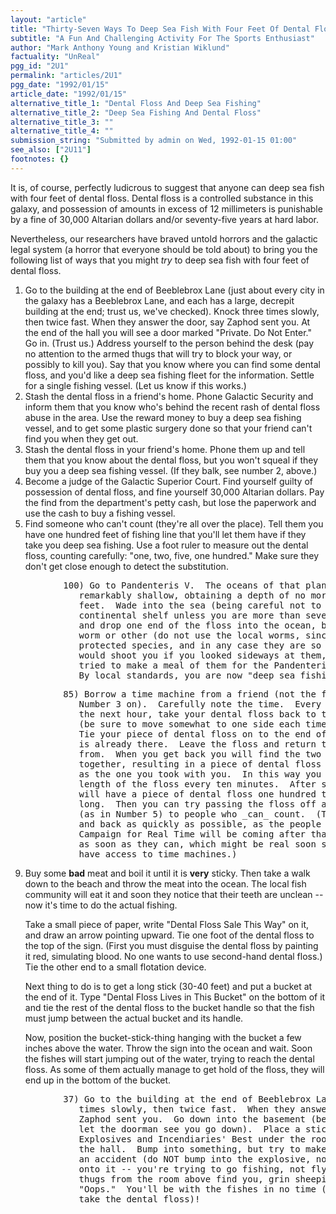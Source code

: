 ```yaml
---
layout: "article"
title: "Thirty-Seven Ways To Deep Sea Fish With Four Feet Of Dental Floss"
subtitle: "A Fun And Challenging Activity For The Sports Enthusiast"
author: "Mark Anthony Young and Kristian Wiklund"
factuality: "UnReal"
pgg_id: "2U1"
permalink: "articles/2U1"
pgg_date: "1992/01/15"
article_date: "1992/01/15"
alternative_title_1: "Dental Floss And Deep Sea Fishing"
alternative_title_2: "Deep Sea Fishing And Dental Floss"
alternative_title_3: ""
alternative_title_4: ""
submission_string: "Submitted by admin on Wed, 1992-01-15 01:00"
see_also: ["2U11"]
footnotes: {}
---
```

<div>
<p>It is, of course, perfectly ludicrous to suggest that anyone can deep sea fish with four feet of dental floss. Dental floss is a controlled substance in this galaxy, and possession of amounts in excess of 12 millimeters is punishable by a fine of 30,000 Altarian dollars and/or seventy-five years at hard labor.</p>
<p>Nevertheless, our researchers have braved untold horrors and the galactic legal system (a horror that everyone should be told about) to bring you the following list of ways that you might <em>try</em> to deep sea fish with four feet of dental floss.</p>
<ol>
<li value="1">Go to the building at the end of Beeblebrox Lane (just about every city in the galaxy has a Beeblebrox Lane, and each has a large, decrepit building at the end; trust us, we've checked). Knock three times slowly, then twice fast. When they answer the door, say Zaphod sent you. At the end of the hall you will see a door marked "Private. Do Not Enter." Go in. (Trust us.) Address yourself to the person behind the desk (pay no attention to the armed thugs that will try to block your way, or possibly to kill you). Say that you know where you can find some dental floss, and you'd like a deep sea fishing fleet for the information. Settle for a single fishing vessel. (Let us know if this works.)</li>
<li value="2">Stash the dental floss in a friend's home. Phone Galactic Security and inform them that you know who's behind the recent rash of dental floss abuse in the area. Use the reward money to buy a deep sea fishing vessel, and to get some plastic surgery done so that your friend can't find you when they get out.</li>
<li value="3">Stash the dental floss in your friend's home. Phone them up and tell them that you know about the dental floss, but you won't squeal if they buy you a deep sea fishing vessel. (If they balk, see number 2, above.)</li>
<li value="4">Become a judge of the Galactic Superior Court. Find yourself guilty of possession of dental floss, and fine yourself 30,000 Altarian dollars. Pay the find from the department's petty cash, but lose the paperwork and use the cash to buy a fishing vessel.</li>
<li value="5">Find someone who can't count (they're all over the place). Tell them you have one hundred feet of fishing line that you'll let them have if they take you deep sea fishing. Use a foot ruler to measure out the dental floss, counting carefully: "one, two, five, one hundred." Make sure they don't get close enough to detect the substitution.</li>
</ol>
<pre>
          100) Go to Pandenteris V.  The oceans of that planet are
             remarkably shallow, obtaining a depth of no more than seven
             feet.  Wade into the sea (being careful not to fall off the
             continental shelf unless you are more than seven feet tall)
             and drop one end of the floss into the ocean, baited with some
             worm or other (do not use the local worms, since they are a
             protected species, and in any case they are so mean that they
             would shoot you if you looked sideways at them, let alone
             tried to make a meal of them for the Pandenterian fishes).
             By local standards, you are now "deep sea fishing."
</pre>
<pre>
          85) Borrow a time machine from a friend (not the friend you tried
             Number 3 on).  Carefully note the time.  Every ten minutes for
             the next hour, take your dental floss back to the noted time
             (be sure to move somewhat to one side each time you go back).
             Tie your piece of dental floss on to the end of the floss that
             is already there.  Leave the floss and return to when you came
             from.  When you get back you will find the two pieces tied
             together, resulting in a piece of dental floss twice as long
             as the one you took with you.  In this way you will double the
             length of the floss every ten minutes.  After sixty minutes you
             will have a piece of dental floss one hundred twenty-eight feet
             long.  Then you can try passing the floss off as fishing line
             (as in Number 5) to people who _can_ count.  (Try to get out
             and back as quickly as possible, as the people from the
             Campaign for Real Time will be coming after that dental floss
             as soon as they can, which might be real soon since they also
             have access to time machines.)
</pre>
<ol>
<li value="9">Buy some <strong>bad</strong> meat and boil it until it is <strong>very</strong> sticky. Then take a walk down to the beach and throw the meat into the ocean. The local fish community will eat it and soon they notice that their teeth are unclean -- now it's time to do the actual fishing.
<p>Take a small piece of paper, write "Dental Floss Sale This Way" on it, and draw an arrow pointing upward. Tie one foot of the dental floss to the top of the sign. (First you must disguise the dental floss by painting it red, simulating blood. No one wants to use second-hand dental floss.) Tie the other end to a small flotation device.</p>
<p>Next thing to do is to get a long stick (30-40 feet) and put a bucket at the end of it. Type "Dental Floss Lives in This Bucket" on the bottom of it and tie the rest of the dental floss to the bucket handle so that the fish must jump between the actual bucket and its handle.</p>
<p>Now, position the bucket-stick-thing hanging with the bucket a few inches above the water. Throw the sign into the ocean and wait. Soon the fishes will start jumping out of the water, trying to reach the dental floss. As some of them actually manage to get hold of the floss, they will end up in the bottom of the bucket.</p>
</li>
</ol>
<pre>
          37) Go to the building at the end of Beeblebrox Lane.  Knock three
             times slowly, then twice fast.  When they answer the door, say
             Zaphod sent you.  Go down into the basement (be careful not to
             let the doorman see you go down).  Place a stick of Mega-Blast
             Explosives and Incendiaries' Best under the room at the end of
             the hall.  Bump into something, but try to make it sound like
             an accident (do NOT bump into the explosive, nor knock anything
             onto it -- you're trying to go fishing, not flying).  When the
             thugs from the room above find you, grin sheepishly and say
             "Oops."  You'll be with the fishes in no time (don't forget to
             take the dental floss)!
</pre>
</div>
